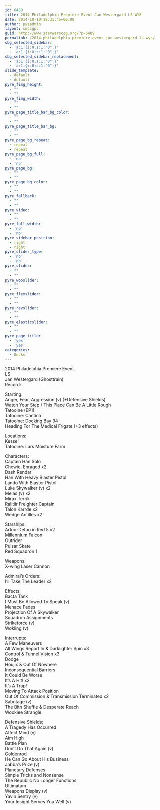 ```yaml
---
id: 6489
title: 2014 Philadelphia Premiere Event Jan Westergard LS WYS
date: 2014-10-10T19:31:45+00:00
author: pwsadmin
layout: swccgpc
guid: http://www.starwarsccg.org/?p=6489
permalink: /2014-philadelphia-premiere-event-jan-westergard-ls-wys/
sbg_selected_sidebar:
  - 'a:1:{i:0;s:1:"0";}'
  - 'a:1:{i:0;s:1:"0";}'
sbg_selected_sidebar_replacement:
  - 'a:1:{i:0;s:1:"0";}'
  - 'a:1:{i:0;s:1:"0";}'
slide_template:
  - default
  - default
pyre_fimg_height:
  - ""
  - ""
pyre_fimg_width:
  - ""
  - ""
pyre_page_title_bar_bg_color:
  - ""
  - ""
pyre_page_title_bar_bg:
  - ""
  - ""
pyre_page_bg_repeat:
  - repeat
  - repeat
pyre_page_bg_full:
  - 'no'
  - 'no'
pyre_page_bg:
  - ""
  - ""
pyre_page_bg_color:
  - ""
  - ""
pyre_fallback:
  - ""
  - ""
pyre_video:
  - ""
  - ""
pyre_full_width:
  - 'no'
  - 'no'
pyre_sidebar_position:
  - right
  - right
pyre_slider_type:
  - 'no'
  - 'no'
pyre_slider:
  - ""
  - ""
pyre_wooslider:
  - ""
  - ""
pyre_flexslider:
  - ""
  - ""
pyre_revslider:
  - ""
  - ""
pyre_elasticslider:
  - ""
  - ""
pyre_page_title:
  - 'yes'
  - 'yes'
categories:
  - Decks
---
```

2014 Philadelphia Premiere Event  
LS  
Jan Westergard (Ghosttrain)  
Record:

Starting:  
Anger, Fear, Aggression (v) (+Defensive Shields)  
Watch Your Step / This Place Can Be A Little Rough  
Tatooine (EP1)  
Tatooine: Cantina  
Tatooine: Docking Bay 94  
Heading For The Medical Frigate (+3 effects)

Locations:  
Kessel  
Tatooine: Lars Moisture Farm

Characters:  
Captain Han Solo  
Chewie, Enraged x2  
Dash Rendar  
Han With Heavy Blaster Pistol  
Lando With Blaster Pistol  
Luke Skywalker (v) x2  
Melas (v) x2  
Mirax Terrik  
Ralltiir Freighter Captain  
Talon Karrde x2  
Wedge Antilles x2

Starships:  
Artoo-Detoo in Red 5 x2  
Millennium Falcon  
Outrider  
Pulsar Skate  
Red Squadron 1

Weapons:  
X-wing Laser Cannon

Admiral&#8217;s Orders:  
I&#8217;ll Take The Leader x2

Effects:  
Bacta Tank  
I Must Be Allowed To Speak (v)  
Menace Fades  
Projection Of A Skywalker  
Squadron Assignments  
Strikeforce (v)  
Wokling (v)

Interrupts:  
A Few Maneuvers  
All Wings Report In & Darklighter Spin x3  
Control & Tunnel Vision x3  
Dodge  
Houjix & Out Of Nowhere  
Inconsequential Barriers  
It Could Be Worse  
It&#8217;s A Hit! x2  
It&#8217;s A Trap!  
Moving To Attack Position  
Out Of Commission & Transmission Terminated x2  
Sabotage (v)  
The Bith Shuffle & Desperate Reach  
Wookiee Strangle

Defensive Shields:  
A Tragedy Has Occurred  
Affect Mind (v)  
Aim High  
Battle Plan  
Don&#8217;t Do That Again (v)  
Goldenrod  
He Can Go About His Business  
Jabba&#8217;s Prize (v)  
Planetary Defenses  
Simple Tricks and Nonsense  
The Republic No Longer Functions  
Ultimatum  
Weapons Display (v)  
Yavin Sentry (v)  
Your Insight Serves You Well (v)
